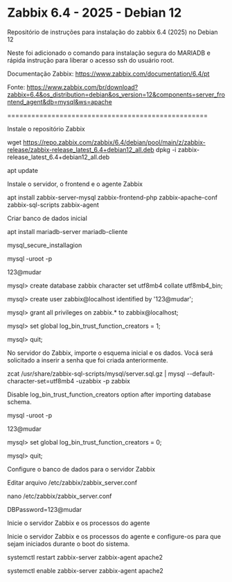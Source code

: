 # Zabbix 6.4 - 2025 - Debian 12

Repositório de instruções para instalação do zabbix 6.4 (2025) no Debian 12

Neste foi adicionado o comando para instalação segura do MARIADB e rápida instrução para liberar o acesso ssh do usuário root.

Documentação Zabbix:  https://www.zabbix.com/documentation/6.4/pt

Fonte:  https://www.zabbix.com/br/download?zabbix=6.4&os_distribution=debian&os_version=12&components=server_frontend_agent&db=mysql&ws=apache

==================================================

Instale o repositório Zabbix

wget https://repo.zabbix.com/zabbix/6.4/debian/pool/main/z/zabbix-release/zabbix-release_latest_6.4+debian12_all.deb
dpkg -i zabbix-release_latest_6.4+debian12_all.deb

apt update

Instale o servidor, o frontend e o agente Zabbix

apt install zabbix-server-mysql zabbix-frontend-php zabbix-apache-conf zabbix-sql-scripts zabbix-agent

Criar banco de dados inicial

apt install mariadb-server mariadb-cliente

mysql_secure_installagion

mysql -uroot -p

123@mudar

mysql> create database zabbix character set utf8mb4 collate utf8mb4_bin;

mysql> create user zabbix@localhost identified by '123@mudar';

mysql> grant all privileges on zabbix.* to zabbix@localhost;

mysql> set global log_bin_trust_function_creators = 1;

mysql> quit;



No servidor do Zabbix, importe o esquema inicial e os dados. Vocá será solicitado a inserir a senha que foi criada anteriormente.

zcat /usr/share/zabbix-sql-scripts/mysql/server.sql.gz | mysql --default-character-set=utf8mb4 -uzabbix -p zabbix



Disable log_bin_trust_function_creators option after importing database schema.

mysql -uroot -p

123@mudar

mysql> set global log_bin_trust_function_creators = 0;

mysql> quit;



Configure o banco de dados para o servidor Zabbix

Editar arquivo /etc/zabbix/zabbix_server.conf

nano /etc/zabbix/zabbix_server.conf

DBPassword=123@mudar




Inicie o servidor Zabbix e os processos do agente

Inicie o servidor Zabbix e os processos do agente e configure-os para que sejam iniciados durante o boot do sistema.

systemctl restart zabbix-server zabbix-agent apache2

systemctl enable zabbix-server zabbix-agent apache2
